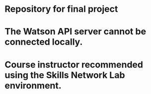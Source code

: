 # Repository for final project
# The Watson API server cannot be connected locally. 
# Course instructor recommended using the Skills Network Lab environment.
